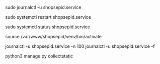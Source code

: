 sudo journalctl -u shopsepid.service

sudo systemctl restart shopsepid.service

sudo systemctl status shopsepid.service

source /var/www/shopsepid/venv/bin/activate


journalctl -u shopsepid.service -n 100
journalctl -u shopsepid.service -f


python3 manage.py collectstatic